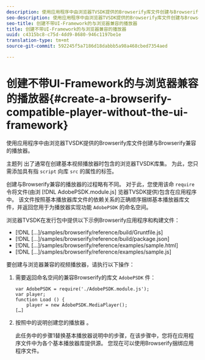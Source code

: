 ```yaml
---
description: 使用应用程序中由浏览器TVSDK提供的Browserify库文件创建与Browserify兼容的播放器。
seo-description: 使用应用程序中由浏览器TVSDK提供的Browserify库文件创建与Browserify兼容的播放器。
seo-title: 创建不带UI-Framework的与浏览器兼容的播放器
title: 创建不带UI-Framework的与浏览器兼容的播放器
uuid: c4315bc8-c75d-4dd9-8680-946c1197be1e
translation-type: tm+mt
source-git-commit: 592245f5a7186d18dabbb5a98a468cbed7354aed

---
```



# 创建不带UI-Framework的与浏览器兼容的播放器{#create-a-browserify-compatible-player-without-the-ui-framework}

使用应用程序中由浏览器TVSDK提供的Browserify库文件创建与Browserify兼容的播放器。

主题列 [](../../../browser-tvsdk-2.4/getting-started/c-psdk-browser-tvsdk-2.4-create-a-basic-player/t-psdk-browser-tvsdk-2.4-create-basic-player-tvsdk.md) 出了通常在创建基本视频播放器时包含的浏览器TVSDK库集。 为此，您只需添加具有指 `script` 向库 `src` 的属性的标签。

创建与Browserify兼容的播放器的过程略有不同。 对于此，您使用该命 `require` 令将文件(由浏 [!DNL AdobePSDK.module.js] 览器TVSDK提供)包含在应用程序中。 该文件按照基本播放器库文件的依赖关系的正确顺序捆绑基本播放器库文件，并返回您用于为播放器实现功能 `AdobePSDK` 的命名空间。

浏览器TVSDK在发行包中提供以下示例Browserify应用程序和构建文件：

* [!DNL [...]/samples/browserify/reference/build/Gruntfile.js]
* [!DNL [...]/samples/browserify/reference/build/package.json]
* [!DNL [...]/samples/browserify/reference/examples/sample.html]
* [!DNL [...]/samples/browserify/reference/examples/sample.js]

要创建与浏览器兼容的视频播放器，请执行以下操作：

1. 需要返回命名空间的兼容Browserify的库文 `AdobePSDK` 件：

   ```
   var AdobePSDK = require('./AdobePSDK.module.js'); 
   var player; 
   function Load () { 
       player = new AdobePSDK.MediaPlayer(); 
   […]
   ```

1. 按照中的说明创建您的播放器 [](../../../browser-tvsdk-2.4/getting-started/c-psdk-browser-tvsdk-2.4-create-a-basic-player/t-psdk-browser-tvsdk-2.4-create-basic-player-tvsdk.md)。

   此任务中的步骤1替换基本播放器说明中的步骤，在该步骤中，您将在应用程序文件中为各个基本播放器库提供源。
您现在可以使用Browserify捆绑应用程序文件。
